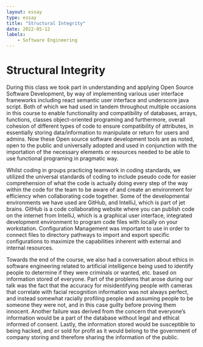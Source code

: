 ```yaml
---
layout: essay
type: essay
title: "Structural Integrity"
date: 2022-05-12
labels:
    - Software Engineering
---
```


#          Structural Integrity

During this class we took part in understanding and applying Open Source Software Development, by way of implementing various user interface frameworks including react semantic user interface and underscore java script. Both of which we had used in tandem throughout multiple occasions in this course to enable functionality and compatibility of databases, arrays, functions, classes object-oriented programing and furthermore, overall cohesion of different types of code to ensure compatibility of attributes, in essentially storing data/information to manipulate or return for users and admins. Now these Open source software development tools are as noted, open to the public and universally adopted and used in conjunction with the importation of the necessary elements or resources needed to be able to use functional programing in pragmatic way. 

Whilst coding in groups practicing teamwork in coding standards, we utilized the universal standards of coding to include pseudo code for easier comprehension of what the code is actually doing every step of the way within the code for the team to be aware of and create an environment for efficiency when collaborating code together. Some of the developmental environments we have used are GitHub, and IntelliJ, which is part of jet brains. GitHub is a code collaborating website where you can publish code on the internet from IntelliJ, which is a graphical user interface, integrated development environment to program code files with locally on your workstation. Configuration Management was important to use in order to connect files to directory pathways to import and export specific configurations to maximize the capabilities inherent with external and internal resources.  

Towards the end of the course, we also had a conversation about ethics in software engineering related to artificial intelligence being used to identify people to determine if they were criminals or wanted, etc. based on information stored of everyone. Part of the problems that arose during our talk was the fact that the accuracy for misidentifying people with cameras that correlate with facial recognition information was not always perfect, and instead somewhat racially profiling people and assuming people to be someone they were not, and in this case guilty before proving them innocent. Another failure was derived from the concern that everyone’s information would be a part of the database without legal and ethical informed of consent. Lastly, the information stored would be susceptible to being hacked, and or sold for profit as it would belong to the government of company storing and therefore sharing the information of the public. 

